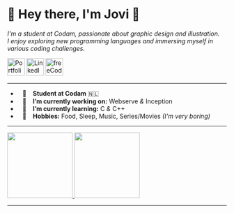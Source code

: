 <h1 align="left">🍄 Hey there, I'm Jovi 🍄 </h1>

*I'm a student at Codam, passionate about graphic design and illustration.<br>
I enjoy exploring new programming languages and immersing myself in various coding challenges.*

<p align="left">
   <a href="---"><img alt="Portfolio" src="https://github.com/user-attachments/assets/2ffee099-d0d1-410d-a54a-0b7a7ab417bf" style="width: 40px; height: 40px;"></a>
   <a href="---"><img alt="LinkedIn" src="https://github.com/user-attachments/assets/cab4cf7a-a8e5-4be5-b6b7-86c2a28b3991" style="width: 40px; height: 40px;"></a>
   <a href="---"><img alt="freeCodeCamp" src="https://github.com/user-attachments/assets/8ae43b3e-036c-41fc-a0de-578af6d704db" style="width: 40px; height: 40px;"></a>
</p>


---

- &ensp; 🐝 &ensp; **Student at Codam** 🇳🇱
- &ensp; 🥑 &ensp; **I’m currently working on:** Webserve *&* Inception
- &ensp; 🌱 &ensp; **I’m currently learning:** C *&* C++
- &ensp; 🍄 &ensp; **Hobbies:** Food, Sleep, Music, Series/Movies *(I'm very boring)*

---

<a href="https://github.com/JoviMetzger">
   <img height="150px" src="https://github-readme-stats.vercel.app/api?username=JoviMetzger&show_icons=true&hide_title=true&hide_border=true&theme=slateorange" />
   <img height="150px" src="https://github-readme-stats.vercel.app/api/top-langs/?username=JoviMetzger&show_icons=true&layout=compact&langs_count=6&hide_title=true&hide_border=true&theme=slateorange" />
</a>


---

<!--
![snake animation](https://github.com/JoviMetzger/blob/output/github-contribution-grid-snake2.svg)
-->

<!--
**JoviMetzger/JoviMetzger** is a ✨ _special_ ✨ repository because its `README.md` (this file) appears on your GitHub profile.

Here are some ideas to get you started:

- 🔭 I’m currently working on ...
- 🌱 I’m currently learning ...
- 👯 I’m looking to collaborate on ...
- 🤔 I’m looking for help with ...
- 💬 Ask me about ...
- 📫 How to reach me: ...
- 😄 Pronouns: ...
- ⚡ Fun fact: ...
-->
